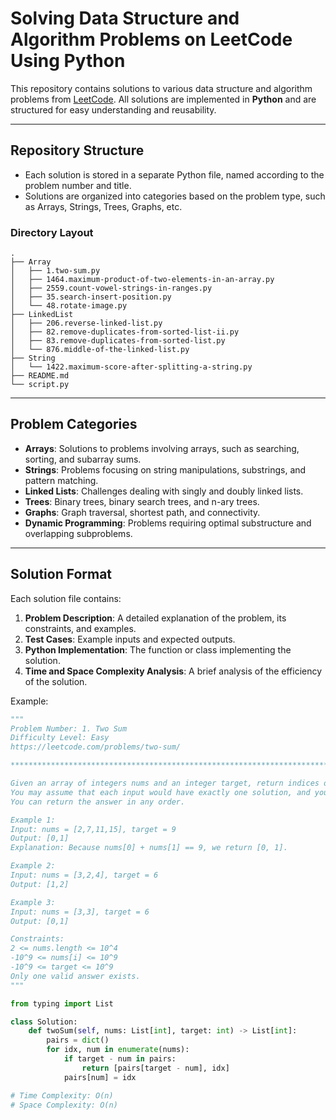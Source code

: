 # Solving Data Structure and Algorithm Problems on LeetCode Using Python

This repository contains solutions to various data structure and algorithm problems from [LeetCode](https://leetcode.com/). All solutions are implemented in **Python** and are structured for easy understanding and reusability.

---

## Repository Structure

- Each solution is stored in a separate Python file, named according to the problem number and title.
- Solutions are organized into categories based on the problem type, such as Arrays, Strings, Trees, Graphs, etc.

### Directory Layout

```
.
├── Array
│   ├── 1.two-sum.py
│   ├── 1464.maximum-product-of-two-elements-in-an-array.py
│   ├── 2559.count-vowel-strings-in-ranges.py
│   ├── 35.search-insert-position.py
│   └── 48.rotate-image.py
├── LinkedList
│   ├── 206.reverse-linked-list.py
│   ├── 82.remove-duplicates-from-sorted-list-ii.py
│   ├── 83.remove-duplicates-from-sorted-list.py
│   └── 876.middle-of-the-linked-list.py
├── String
│   └── 1422.maximum-score-after-splitting-a-string.py
├── README.md
└── script.py
```

---

## Problem Categories

- **Arrays**: Solutions to problems involving arrays, such as searching, sorting, and subarray sums.
- **Strings**: Problems focusing on string manipulations, substrings, and pattern matching.
- **Linked Lists**: Challenges dealing with singly and doubly linked lists.
- **Trees**: Binary trees, binary search trees, and n-ary trees.
- **Graphs**: Graph traversal, shortest path, and connectivity.
- **Dynamic Programming**: Problems requiring optimal substructure and overlapping subproblems.

---

## Solution Format

Each solution file contains:

1. **Problem Description**: A detailed explanation of the problem, its constraints, and examples.
2. **Test Cases**: Example inputs and expected outputs.
3. **Python Implementation**: The function or class implementing the solution.
4. **Time and Space Complexity Analysis**: A brief analysis of the efficiency of the solution.

Example:

```python
"""
Problem Number: 1. Two Sum
Difficulty Level: Easy
https://leetcode.com/problems/two-sum/

********************************************************************************

Given an array of integers nums and an integer target, return indices of the two numbers such that they add up to target.
You may assume that each input would have exactly one solution, and you may not use the same element twice.
You can return the answer in any order.

Example 1:
Input: nums = [2,7,11,15], target = 9
Output: [0,1]
Explanation: Because nums[0] + nums[1] == 9, we return [0, 1].

Example 2:
Input: nums = [3,2,4], target = 6
Output: [1,2]

Example 3:
Input: nums = [3,3], target = 6
Output: [0,1]

Constraints:
2 <= nums.length <= 10^4
-10^9 <= nums[i] <= 10^9
-10^9 <= target <= 10^9
Only one valid answer exists.
"""

from typing import List

class Solution:
    def twoSum(self, nums: List[int], target: int) -> List[int]:
        pairs = dict()
        for idx, num in enumerate(nums):
            if target - num in pairs:
                return [pairs[target - num], idx]
            pairs[num] = idx

# Time Complexity: O(n)
# Space Complexity: O(n)
```
